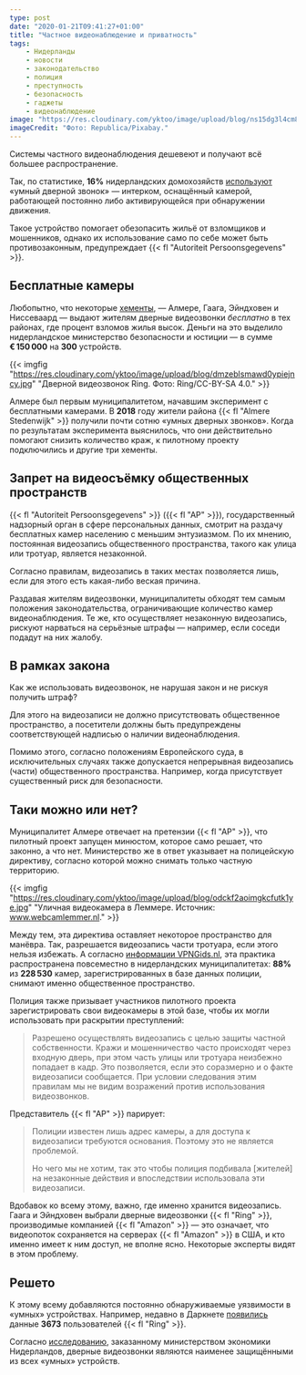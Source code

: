 ```yaml
---
type: post
date: "2020-01-21T09:41:27+01:00"
title: "Частное видеонаблюдение и приватность"
tags:
    - Нидерланды
    - новости
    - законодательство
    - полиция
    - преступность
    - безопасность
    - гаджеты
    - видеонаблюдение
image: "https://res.cloudinary.com/yktoo/image/upload/blog/ns15dg3l4cm8kjbzfyix.jpg"
imageCredit: "Фото: Republica/Pixabay."
---
```


Системы частного видеонаблюдения дешевеют и получают всё большее распространение.

Так, по статистике, **16%** нидерландских домохозяйств [используют](https://nos.nl/nieuwsuur/artikel/2318362-slimme-deurbel-rukt-op-in-strijd-tegen-inbraken-maar-hoe-zit-het-met-privacy.html) «умный дверной звонок» — интерком, оснащённый камерой, работающей постоянно либо активирующейся при обнаружении движения.

Такое устройство помогает обезопасить жильё от взломщиков и мошенников, однако их использование само по себе может быть противозаконным, предупреждает {{< fl "Autoriteit Persoonsgegevens" >}}.

<!--more-->

## Бесплатные камеры

Любопытно, что некоторые [хементы](/glossary/gemeente), — Алмере, Гаага, Эйндховен и Ниссеваард — выдают жителям дверные видеозвонки *бесплатно* в тех районах, где процент взломов жилья высок. Деньги на это выделило нидерландское министерство безопасности и юстиции — в сумме **€ 150 000** на **300** устройств.

{{< imgfig "https://res.cloudinary.com/yktoo/image/upload/blog/dmzeblsmawd0ypiejncy.jpg" "Дверной видеозвонок Ring. Фото: Ring/CC-BY-SA 4.0." >}}

Алмере был первым муниципалитетом, начавшим эксперимент с бесплатными камерами. В **2018** году жители района {{< fl "Almere Stedenwijk" >}} получили почти сотню «умных дверных звонков». Когда по результатам эксперимента выяснилось, что они действительно помогают снизить количество краж, к пилотному проекту подключились и другие три хементы.

## Запрет на видеосъёмку общественных пространств

{{< fl "Autoriteit Persoonsgegevens" >}} ({{< fl "AP" >}}), государственный надзорный орган в сфере персональных данных, смотрит на раздачу бесплатных камер населению с меньшим энтузиазмом. По их мнению, постоянная видеозапись общественного пространства, такого как улица или тротуар, является незаконной.

Согласно правилам, видеозапись в таких местах позволяется лишь, если для этого есть какая-либо веская причина.

Раздавая жителям видеозвонки, муниципалитеты обходят тем самым положения законодательства, ограничивающие количество камер видеонаблюдения. Те же, кто осуществляет незаконную видеозапись, рискуют нарваться на серьёзные штрафы — например, если соседи подадут на них жалобу.

## В рамках закона

Как же использовать видеозвонок, не нарушая закон и не рискуя получить штраф?

Для этого на видеозаписи не должно присутствовать общественное пространство, а посетители должны быть предупреждены соответствующей надписью о наличии видеонаблюдения.

Помимо этого, согласно положениям Европейского суда, в исключительных случаях также допускается непрерывная видеозапись (части) общественного пространства. Например, когда присутствует существенный риск для безопасности.

## Таки можно или нет?

Муниципалитет Алмере отвечает на претензии {{< fl "AP" >}}, что пилотный проект запущен минюстом, которое само решает, что законно, а что нет. Министерство же в ответ указывает на полицейскую директиву, согласно которой можно снимать только частную территорию.

{{< imgfig "https://res.cloudinary.com/yktoo/image/upload/blog/odckf2aoimgkcfutk1ye.jpg" "Уличная видеокамера в Леммере. Источник: www.webcamlemmer.nl." >}}

Между тем, эта директива оставляет некоторое пространство для манёвра. Так, разрешается видеозапись части тротуара, если этого нельзя избежать. А согласно [информации VPNGids.nl](https://www.vpngids.nl/nieuws/228530-geregistreerde-beveiligingscameras-in-nederlands-straatbeeld/), эта практика распространена повсеместно в нидерландских муниципалитетах: **88%** из **228 530** камер, зарегистрированных в базе данных полиции, снимают именно общественное пространство.

Полиция также призывает участников пилотного проекта зарегистрировать свои видеокамеры в этой базе, чтобы их могли использовать при раскрытии преступлений:

> Разрешено осуществлять видеозапись с целью защиты частной собственности. Кражи и мошенничество часто происходят через входную дверь, при этом часть улицы или тротуара неизбежно попадает в кадр. Это позволяется, если это соразмерно и о факте видеозаписи сообщается. При условии следования этим правилам мы не видим возражений против использования видеозвонков.

Представитель {{< fl "AP" >}} парирует:

> Полиции известен лишь адрес камеры, а для доступа к видеозаписи требуются основания. Поэтому это не является проблемой.
>
> Но чего мы не хотим, так это чтобы полиция подбивала [жителей] на незаконные действия и впоследствии использовала эти видеозаписи.

Вдобавок ко всему этому, важно, где именно хранится видеозапись. Гаага и Эйндховен выбрали дверные видеозвонки {{< fl "Ring" >}}, производимые компанией {{< fl "Amazon" >}} — это означает, что видеопоток сохраняется на серверах {{< fl "Amazon" >}} в США, и кто именно имеет к ним доступ, не вполне ясно. Некоторые эксперты видят в этом проблему.

## Решето

К этому всему добавляются постоянно обнаруживаемые уязвимости в «умных» устройствах. Например, недавно в Даркнете [появились](https://www.buzzfeednews.com/article/carolinehaskins1/data-leak-exposes-personal-data-over-3000-ring-camera-users) данные **3673** пользователей {{< fl "Ring" >}}.

Согласно [исследованию](https://www.rijksoverheid.nl/documenten/rapporten/2019/06/06/slimme-apparaten-bezig-en-beveiliging), заказанному министерством экономики Нидерландов, дверные видеозвонки являются наименее защищёнными из всех «умных» устройств.

